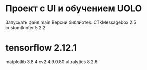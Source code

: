 # Проект с UI и обучением UOLO
Запускать файл main
Версии библиотек:
CTkMessagebox 2.5
customtkinter 5.2.2
# tensorflow 2.12.1
matplotlib 3.8.4
cv2 4.9.0.80
ultralytics 8.2.6
